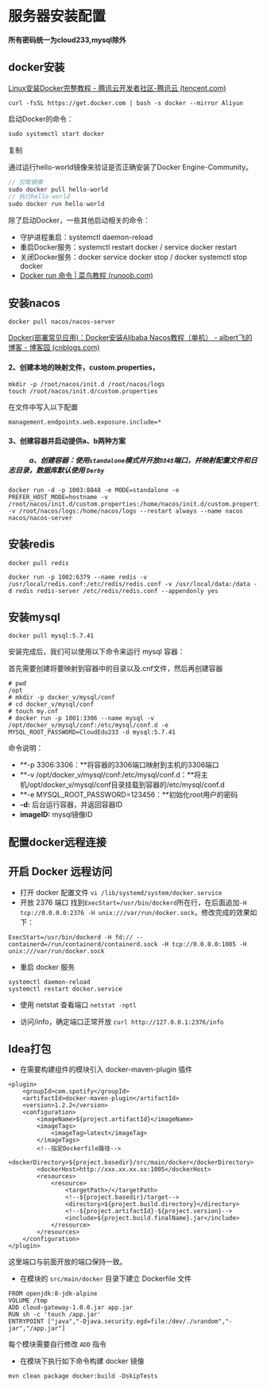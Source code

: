 # 服务器安装配置

**所有密码统一为cloud233,mysql除外**

## docker安装

[Linux安装Docker完整教程 - 腾讯云开发者社区-腾讯云 (tencent.com)](https://cloud.tencent.com/developer/article/2061665)

```
curl -fsSL https://get.docker.com | bash -s docker --mirror Aliyun
```

启动Docker的命令：

```javascript
sudo systemctl start docker
```

复制

通过运行hello-world镜像来验证是否正确安装了Docker Engine-Community。

```javascript
// 拉取镜像
sudo docker pull hello-world
// 执行hello-world
sudo docker run hello-world
```

除了启动Docker，一些其他启动相关的命令：

- 守护进程重启：systemctl daemon-reload
- 重启Docker服务：systemctl restart docker / service docker restart
- 关闭Docker服务：docker service docker stop / docker systemctl stop docker
- [Docker run 命令 | 菜鸟教程 (runoob.com)](https://www.runoob.com/docker/docker-run-command.html)

## 安装nacos

```
docker pull nacos/nacos-server
```

[Docker(部署常见应用)：Docker安装Alibaba Nacos教程（单机） - albert飞的博客 - 博客园 (cnblogs.com)](https://www.cnblogs.com/niunafei/p/12803965.html)

#### 2、创建本地的映射文件，custom.properties，

```
mkdir -p /root/nacos/init.d /root/nacos/logs
touch /root/nacos/init.d/custom.properties
```

   在文件中写入以下配置

```
management.endpoints.web.exposure.include=*
```

####   3、创建容器并启动提供a、b两种方案

##### 　　　a、创建容器：使用`standalone`模式并开放`8848`端口，并映射配置文件和日志目录，数据库默认使用 `Derby`

```
docker run -d -p 1003:8848 -e MODE=standalone -e PREFER_HOST_MODE=hostname -v /root/nacos/init.d/custom.properties:/home/nacos/init.d/custom.properties -v /root/nacos/logs:/home/nacos/logs --restart always --name nacos nacos/nacos-server
```

## 安装redis

```
docker pull redis
```

```
docker run -p 1002:6379 --name redis -v /usr/local/redis.conf:/etc/redis/redis.conf -v /usr/local/data:/data -d redis redis-server /etc/redis/redis.conf --appendonly yes
```



## 安装mysql

```
docker pull mysql:5.7.41
```

安装完成后，我们可以使用以下命令来运行 mysql 容器：

首先需要创建将要映射到容器中的目录以及.cnf文件，然后再创建容器

```
# pwd
/opt
# mkdir -p docker_v/mysql/conf
# cd docker_v/mysql/conf
# touch my.cnf
# docker run -p 1001:3306 --name mysql -v /opt/docker_v/mysql/conf:/etc/mysql/conf.d -e MYSQL_ROOT_PASSWORD=CloudEdu233 -d mysql:5.7.41
```

命令说明：

- **-p 3306:3306：**将容器的3306端口映射到主机的3306端口
- **-v /opt/docker_v/mysql/conf:/etc/mysql/conf.d：**将主机/opt/docker_v/mysql/conf目录挂载到容器的/etc/mysql/conf.d
- **-e MYSQL_ROOT_PASSWORD=123456：**初始化root用户的密码
- **-d:** 后台运行容器，并返回容器ID
- **imageID:** mysql镜像ID

## 配置docker远程连接

## 开启 Docker 远程访问

- 打开 docker 配置文件
  `vi /lib/systemd/system/docker.service`
- 开放 2376 端口
  找到`ExecStart=/usr/bin/dockerd`所在行，在后面追加`-H tcp://0.0.0.0:2376 -H unix:///var/run/docker.sock`，修改完成的效果如下：

```text
ExecStart=/usr/bin/dockerd -H fd:// --containerd=/run/containerd/containerd.sock -H tcp://0.0.0.0:1005 -H unix:///var/run/docker.sock
```

- 重启 docker 服务

```text
systemctl daemon-reload
systemctl restart docker.service
```

- 使用 netstat 查看端口
  `netstat -nptl`

- 访问/info，确定端口正常开放
  `curl http://127.0.0.1:2376/info`

## Idea打包

- 在需要构建组件的模块引入 docker-maven-plugin 插件

```text
<plugin>
	<groupId>com.spotify</groupId>
	<artifactId>docker-maven-plugin</artifactId>
	<version>1.2.2</version>
	<configuration>
		<imageName>${project.artifactId}</imageName>
		<imageTags>
			<imageTag>latest</imageTag>
		</imageTags>
		<!--指定Dockerfile路径-->
		<dockerDirectory>${project.basedir}/src/main/docker</dockerDirectory>
		<dockerHost>http://xxx.xx.xx.xx:1005</dockerHost>
		<resources>
			<resource>
				<targetPath>/</targetPath>
				<!--${project.basedir}/target-->
				<directory>${project.build.directory}</directory>
				<!--${project.artifactId}-${project.version}-->
				<include>${project.build.finalName}.jar</include>
			</resource>
		</resources>
	</configuration>
</plugin>
```

这里端口与前面开放的端口保持一致。

- 在模块的 `src/main/docker` 目录下建立 Dockerfile 文件

```text
FROM openjdk:8-jdk-alpine
VOLUME /tmp
ADD cloud-gateway-1.0.0.jar app.jar
RUN sh -c 'touch /app.jar'
ENTRYPOINT ["java","-Djava.security.egd=file:/dev/./urandom","-jar","/app.jar"]
```

每个模块需要自行修改 `ADD` 指令

- 在模块下执行如下命令构建 docker 镜像

```text
mvn clean package docker:build -DskipTests
```